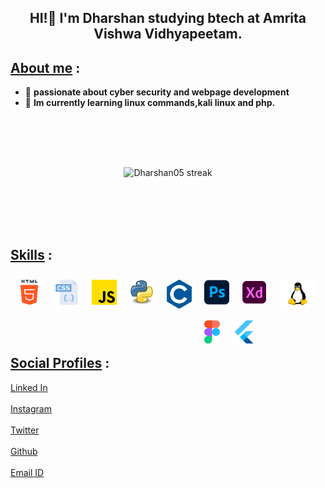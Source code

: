
## <p align="center"><b>HI!👋 I'm Dharshan studying btech at Amrita Vishwa Vidhyapeetam.</b></p>
## <u>About me</u> :
- 🔭 <b>passionate about cyber security and webpage development</b>
- 🔮 <b>Im currently learning linux commands,kali linux and php.</b>
<br>
<p align="center">
    <a>
        <img style="margin:50px" alt="Dharshan05 streak" src="https://github-readme-streak-stats.herokuapp.com/?user=OSDcronix&theme=midnight-purple&hide_border=true&border=DD0404&ring=00DDCF&background=000000&stroke=00DDAA&fire=DD08DC&currStreakNum=DD0202"/>
    </center></a>
</p>
<br>

## <u>Skills</u> :

<img align="left" alt="HTML5" width="40px" style="margin:10px"  src="assets/html-5.png" />
<img align="left" alt="CSS3" width="40px" style="margin:10px"  src="assets/css.png" />
<img align="left" alt="JavaScript" width="40px" style="margin:10px"  src="assets/js.png" />
<img align="left" alt="Python" width="40px" style="margin:10px"  src="assets/python.png" />
<img align="left" alt="c" width="40px" style="margin:10px"  src="assets/c.png" />
<img align="left" alt="photoshop" width="40px" style="margin:10px"  src="assets/photoshop.png" />
<img align="left" alt="xd" width="40px" style="margin:10px"  src="assets/xd.png" />
<img align="left" alt="linux" width="60px" style="margin:10px"  src="assets/linux.png" />
<img align="left" alt="figma" width="auto" height="37" style="margin:10px"  src="assets/figma.png" />
<img align="left" alt="flutter" width="auto" height="37" style="margin:10px"  src="assets/flutter.png" />
<br>
<br>
<br>
<br>
<br> 
<br>

## <u>Social Profiles</u> :
[Linked In](https://www.linkedin.com/in/dharshan-r-919a75257/)
<br>
<br>
[Instagram](https://www.instagram.com/dharshan._.0305_/)
<br>
<br>
[Twitter](https://twitter.com/DHARSHAN0305)
<br>
<br>
[Github](https://github.com/OSDcronix/)
<br>
<br>
[Email ID](mailto:zoro0305.2004@gmail.com)
<br> 
<br>
</span>
